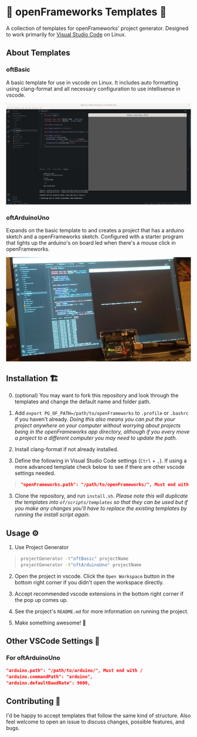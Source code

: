 # 🌻 openFrameworks Templates 🌻

A collection of templates for openFrameworks' project generator. Designed to work primarily for [Visual Studio Code](https://code.visualstudio.com/) on Linux.

## About Templates

### oftBasic

A basic template for use in vscode on Linux. It includes auto formatting using clang-format and all necessary configuration to use intellisense in vscode.

![Screenshot of visual studio code with the basic openFrameworks project running.](screenshot-oftBasic.png)

### oftArduinoUno

Expands on the basic template to and creates a project that has a arduino sketch and a openFrameworks sketch. Configured with a starter program that lights up the arduino's on board led when there's a mouse click in openFrameworks.

![Shows an image of an arduino plugged into a laptop with an openFrameworks sketch running and visual studio code in the background. The mouse is clicked and the led on the arduino toggles.](screenshot-oftArduinoUno.gif)

## Installation 🏗️

0. (optional) You may want to fork this repository and look through the templates and change the default name and folder path.

1. Add `export PG_OF_PATH=/path/to/openFrameworks` to `.profile` or `.bashrc` if you haven't already. *Doing this also means you can put the your project anywhere on your computer without worrying about projects being in the openFrameworks app directory, although if you every move a project to a different computer you may need to update the path.*

2. Install clang-format if not already installed. 

2. Define the following in Visual Studio Code settings (`Ctrl` + `,`). If using a more advanced template check below to see if there are other vscode settings needed.

>```json
>"openFrameworks.path": "/path/to/openFrameworks/", Must end with /
>```

3. Clone the repository, and run `install.sh`. *Please note this will duplicate the templates into `of/scripts/templates` so that they can be used but if you make any changes you'll have to replace the existing templates by running the install script again.*

## Usage ⚙️

1. Use Project Generator

>```bash
>projectGenerator -t"oftBasic" projectName
>projectGenerator -t"oftArduinoUno" projectName
>```

2. Open the project in vscode. Click the `Open Workspace` button in the bottom right corner if you didn't open the workspace directly.

3. Accept recommended vscode extensions in the bottom right corner if the pop up comes up.

4. See the project's `README.md` for more information on running the project.

5. Make something awesome! 🎨

## Other VSCode Settings 💫

### For oftArduinoUno

```json
"arduino.path": "/path/to/arduino/", Must end with /
"arduino.commandPath": "arduino",
"arduino.defaultBaudRate": 9600,
```

## Contributing 💖

I'd be happy to accept templates that follow the same kind of structure. Also feel welcome to open an issue to discuss changes, possible features, and bugs.
